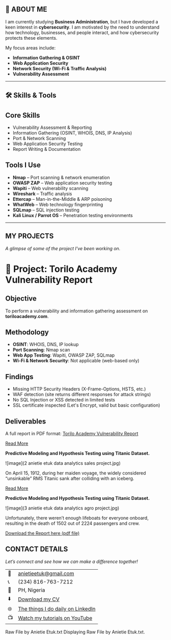 <!--Section 1: Introduce your self-->
## 👤 ABOUT ME

I am currently studying **Business Administration**, but I have developed a keen interest in **cybersecurity**.  I am motivated by the need to understand how technology, businesses, and people interact, and how cybersecurity protects these elements.  

My focus areas include:
- **Information Gathering & OSINT**
- **Web Application Security**
- **Network Security (Wi-Fi & Traffic Analysis)**
- **Vulnerability Assessment** 
---
<!--Mention your top/relevant skills here - core and soft skills-->

## 🛠️ Skills & Tools

## Core Skills
- Vulnerability Assessment & Reporting
- Information Gathering (OSINT, WHOIS, DNS, IP Analysis)
- Port & Network Scanning
- Web Application Security Testing
- Report Writing & Documentation

## Tools I Use
- **Nmap** – Port scanning & network enumeration  
- **OWASP ZAP** – Web application security testing  
- **Wapiti** – Web vulnerability scanning  
- **Wireshark** – Traffic analysis  
- **Ettercap** – Man-in-the-Middle & ARP poisoning  
- **WhatWeb** – Web technology fingerprinting  
- **SQLmap** – SQL injection testing  
- **Kali Linux / Parrot OS** – Penetration testing environments  

---


<!--Section 2: List 3-4 key projects-->
## MY PROJECTS

*A glimpse of some of the project I've been working on.*

# 📑 Project: Torilo Academy Vulnerability Report

## Objective
To perform a vulnerability and information gathering assessment on **toriloacademy.com**.

## Methodology
- **OSINT**: WHOIS, DNS, IP lookup  
- **Port Scanning**: Nmap scan  
- **Web App Testing**: Wapiti, OWASP ZAP, SQLmap  
- **Wi-Fi & Network Security**: Not applicable (web-based only)  

## Findings
- Missing HTTP Security Headers (X-Frame-Options, HSTS, etc.)  
- WAF detection (site returns different responses for attack strings)  
- No SQL Injection or XSS detected in limited tests  
- SSL certificate inspected (Let's Encrypt, valid but basic configuration)  

## Deliverables
A full report in PDF format: [Torilo Academy Vulnerability Report](../reports/toriloacademy-report.pdf)  



[Read More](https://www.linkedin.com/pulse/predictive-modeling-hypothesis-testing-using-titanic-dataset-anietie/)

**Predictive Modeling and Hypothesis Testing using Titanic Dataset.**

![image](2 anietie etuk data analytics sales project.jpg)

On April 15, 1912, during her maiden voyage, the widely considered “unsinkable” RMS Titanic sank after colliding with an iceberg. 

[Read More](https://www.linkedin.com/pulse/predictive-modeling-hypothesis-testing-using-titanic-dataset-anietie/)

**Predictive Modeling and Hypothesis Testing using Titanic Dataset.**

![image](3 anietie etuk data analytics agro project.jpg)

Unfortunately, there weren’t enough lifeboats for everyone onboard, resulting in the death of 1502 out of 2224 passengers and crew. 

<a href="17 How to Present Data to Executives by Anietie Etuk.pdf">Download the Report here (pdf file)</a>


## CONTACT DETAILS

*Let’s connect and see how we can make a difference together!*
<table>
  <tbody>
    <tr>
      <td>📧</td>
      <td><a href="mailto:anietieetuk@gmail.com">anietieetuk@gmail.com</a></td>
    </tr>
    <tr>
      <td>📞</td>
      <td>(234) 816-763-7212</td>
    </tr>
    <tr>
      <td>📍</td>
      <td>PH, Nigeria</td>
    </tr>
    <tr>
      <td>⬇️</td>
      <td><a href="https://etuk123456.github.io/portfolio1/docs/Profile.pdf">Download my CV</a></td>
    </tr>
    <tr>
      <td>🌐</td>
      <td><a href="https://linkedin.com/in/etukanietie">The things I do daily on LinkedIn</a></td>
    </tr>
    <tr>
      <td>📺</td>
      <td><a href="https://www.youtube.com/@LearnwithEtuk">Watch my tutorials on YouTube</a></td>
    </tr>
  </tbody>
</table>

   




Raw File by Anietie Etuk.txt
Displaying Raw File by Anietie Etuk.txt.
